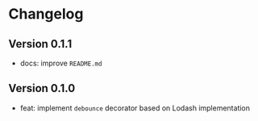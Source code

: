 # Changelog

## Version 0.1.1

- docs: improve `README.md`

## Version 0.1.0

- feat: implement `debounce` decorator based on Lodash implementation
